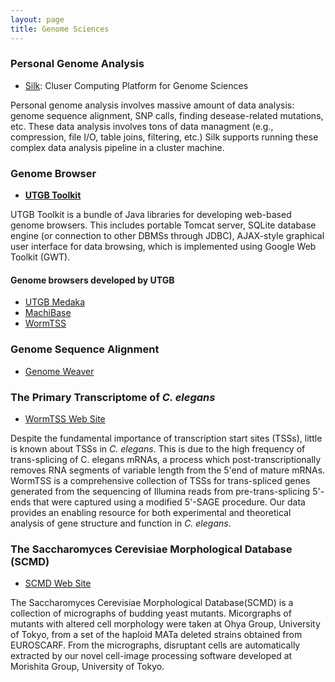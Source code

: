 ```yaml
---
layout: page
title: Genome Sciences
---
```


### Personal Genome Analysis

 * [Silk](http://xerial.org/silk): Cluser Computing Platform for Genome Sciences

Personal genome analysis involves massive amount of data analysis: genome sequence alignment, SNP calls, finding desease-related mutations, etc. These data analysis involves tons of data managment (e.g., compression, file I/O, table joins, filtering, etc.) Silk supports running these complex data analysis pipeline in a cluster machine.

### Genome Browser 
 * [**UTGB Toolkit**](http://utgenome.org) 

UTGB Toolkit is a bundle of Java libraries for developing web-based genome browsers. This includes portable Tomcat server, SQLite database engine (or connection to other DBMSs through JDBC), AJAX-style graphical user interface for data browsing, which is implemented using Google Web Toolkit (GWT). 

#### Genome browsers developed by UTGB
- [UTGB Medaka](http://utgenome.org/UTGBMedaka)
- [MachiBase](http://machibase.gi.k.u-tokyo.ac.jp)
- [WormTSS](http://wormtss.utgenome.org)

### Genome Sequence Alignment  
  - [Genome Weaver](https://github.com/xerial/genome-weaver-align)

### The Primary Transcriptome of *C. elegans*

- [WormTSS Web Site](http://wormtss.utgenome.org/) 

Despite the fundamental importance of transcription start sites (TSSs), little is known about TSSs in *C. elegans*. This is due to the high frequency of trans-splicing of C. elegans mRNAs, a process which post-transcriptionally removes RNA segments of variable length from the 5'end of mature mRNAs. WormTSS is a comprehensive collection of TSSs for trans-spliced genes generated from the sequencing of Illumina reads from pre-trans-splicing 5'-ends that were captured using a modified 5'-SAGE procedure. Our data provides an enabling resource for both experimental and theoretical analysis of gene structure and function in *C. elegans*.

### **The Saccharomyces Cerevisiae Morphological Database (SCMD)**

- [SCMD Web Site](http://scmd.gi.k.u-tokyo.ac.jp)
	
The Saccharomyces Cerevisiae Morphological Database(SCMD) is a collection of micrographs of budding yeast mutants. Micorgraphs of mutants with altered cell morphology were taken at Ohya Group, University of Tokyo, from a set of the haploid MATa deleted strains obtained from EUROSCARF. From the micrographs, disruptant cells are automatically extracted by our novel cell-image processing software developed at Morishita Group, University of Tokyo.


